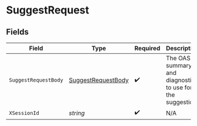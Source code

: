 # SuggestRequest


## Fields

| Field                                                           | Type                                                            | Required                                                        | Description                                                     |
| --------------------------------------------------------------- | --------------------------------------------------------------- | --------------------------------------------------------------- | --------------------------------------------------------------- |
| `SuggestRequestBody`                                            | [SuggestRequestBody](../../Models/Shared/SuggestRequestBody.md) | :heavy_check_mark:                                              | The OAS summary and diagnostics to use for the suggestion.      |
| `XSessionId`                                                    | *string*                                                        | :heavy_check_mark:                                              | N/A                                                             |